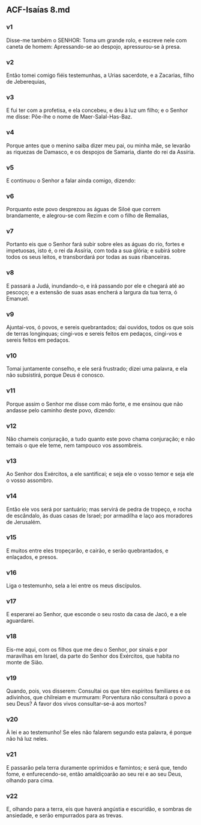 ## ACF-Isaías 8.md
### v1
 Disse-me também o SENHOR: Toma um grande rolo, e escreve nele com caneta de homem: Apressando-se ao despojo, apressurou-se à presa.
### v2
 Então tomei comigo fiéis testemunhas, a Urias sacerdote, e a Zacarias, filho de Jeberequias,
### v3
 E fui ter com a profetisa, e ela concebeu, e deu à luz um filho; e o Senhor me disse: Põe-lhe o nome de Maer-Salal-Has-Baz.
### v4
 Porque antes que o menino saiba dizer meu pai, ou minha mãe, se levarão as riquezas de Damasco, e os despojos de Samaria, diante do rei da Assíria.
### v5
 E continuou o Senhor a falar ainda comigo, dizendo:
### v6
 Porquanto este povo desprezou as águas de Siloé que correm brandamente, e alegrou-se com Rezim e com o filho de Remalias,
### v7
 Portanto eis que o Senhor fará subir sobre eles as águas do rio, fortes e impetuosas, isto é, o rei da Assíria, com toda a sua glória; e subirá sobre todos os seus leitos, e transbordará por todas as suas ribanceiras.
### v8
 E passará a Judá, inundando-o, e irá passando por ele e chegará até ao pescoço; e a extensão de suas asas encherá a largura da tua terra, ó Emanuel.
### v9
 Ajuntai-vos, ó povos, e sereis quebrantados; dai ouvidos, todos os que sois de terras longínquas; cingi-vos e sereis feitos em pedaços, cingi-vos e sereis feitos em pedaços.
### v10
 Tomai juntamente conselho, e ele será frustrado; dizei uma palavra, e ela não subsistirá, porque Deus é conosco.
### v11
 Porque assim o Senhor me disse com mão forte, e me ensinou que não andasse pelo caminho deste povo, dizendo:
### v12
 Não chameis conjuração, a tudo quanto este povo chama conjuração; e não temais o que ele teme, nem tampouco vos assombreis.
### v13
 Ao Senhor dos Exércitos, a ele santificai; e seja ele o vosso temor e seja ele o vosso assombro.
### v14
 Então ele vos será por santuário; mas servirá de pedra de tropeço, e rocha de escândalo, às duas casas de Israel; por armadilha e laço aos moradores de Jerusalém.
### v15
 E muitos entre eles tropeçarão, e cairão, e serão quebrantados, e enlaçados, e presos.
### v16
 Liga o testemunho, sela a lei entre os meus discípulos.
### v17
 E esperarei ao Senhor, que esconde o seu rosto da casa de Jacó, e a ele aguardarei.
### v18
 Eis-me aqui, com os filhos que me deu o Senhor, por sinais e por maravilhas em Israel, da parte do Senhor dos Exércitos, que habita no monte de Sião.
### v19
 Quando, pois, vos disserem: Consultai os que têm espíritos familiares e os adivinhos, que chilreiam e murmuram: Porventura não consultará o povo a seu Deus? A favor dos vivos consultar-se-á aos mortos?
### v20
 À lei e ao testemunho! Se eles não falarem segundo esta palavra, é porque não há luz neles.
### v21
 E passarão pela terra duramente oprimidos e famintos; e será que, tendo fome, e enfurecendo-se, então amaldiçoarão ao seu rei e ao seu Deus, olhando para cima.
### v22
 E, olhando para a terra, eis que haverá angústia e escuridão, e sombras de ansiedade, e serão empurrados para as trevas.
